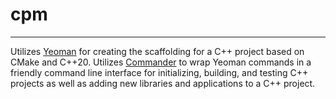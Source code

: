 # cpm
---
Utilizes [Yeoman](https://yeoman.io/) for creating the scaffolding for a C++ project based on CMake and C++20.
Utilizes [Commander](https://github.com/tj/commander.js) to wrap Yeoman commands in a friendly command line interface for initializing, building, and testing C++ projects as well as adding new libraries and applications to a C++ project.
